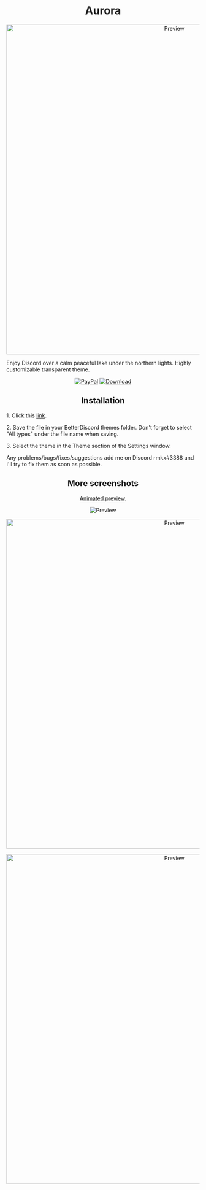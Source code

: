 <h1 align="center">Aurora</h1>
<p align="center">
  <img alt="Preview" width="860" alt="preview" src="https://i.imgur.com/iovt5am.png">
<p align="center">
<p>Enjoy Discord over a calm peaceful lake under the northern lights. Highly customizable transparent theme.</p>
<p align="center">
  <a href="https://bit.ly/3fnzq1Z"> <img alt="PayPal" src="https://img.shields.io/badge/Donate-grey?style=plastic&logo=paypal&"></a>
  <a href="https://github.com/rmkx/rmkx.github.io/releases/download/v1.0-beta/CherryLake.theme.css"> <img alt="Download" src="https://img.shields.io/badge/Download-yellowgreen?style=plastic&logo=github"></a></p>

<h2 align="center">Installation</h2>
<p>1. Click this <a href="https://github.com/rmkx/rmkx.github.io/releases/download/v1.0-beta/CherryLake.theme.css">link</a>.</p>
<p>2. Save the file in your BetterDiscord themes folder. Don't forget to select "All types" under the file name when saving.</p>
<p>3. Select the theme in the Theme section of the Settings window.</p>
<p>Any problems/bugs/fixes/suggestions add me on Discord rmkx#3388 and I'll try to fix them as soon as possible.</p>

<h2 align="center">More screenshots</h2>
<p align="center">
  <p align="center"><a href="https://i.imgur.com/v5Dizh4.gif">Animated preview</a>.</p>
  <p align="center"><img alt="Preview" alt="preview" src="https://i.imgur.com/ulvPwcA.png"></p>
  <p align="center"><img alt="Preview" width="860" alt="preview" src="https://i.imgur.com/qe0F2oe.png"></p>
  <p align="center"><img alt="Preview" width="860" alt="preview" src="https://i.imgur.com/kZLxq89.png"></p>
<p align="center">
